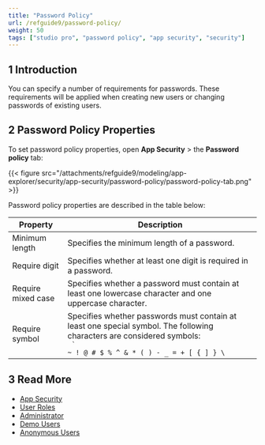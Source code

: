 ```yaml
---
title: "Password Policy"
url: /refguide9/password-policy/
weight: 50
tags: ["studio pro", "password policy", "app security", "security"]
---
```


## 1 Introduction

You can specify a number of requirements for passwords. These requirements will be applied when creating new users or changing passwords of existing users.

## 2 Password Policy Properties

To set password policy properties, open **App Security** > the **Password policy** tab:

{{< figure src="/attachments/refguide9/modeling/app-explorer/security/app-security/password-policy/password-policy-tab.png" >}}

Password policy properties are described in the table below:

| Property           | Description                                                  |
| ------------------ | ------------------------------------------------------------ |
| Minimum length     | Specifies the minimum length of a password.                  |
| Require digit      | Specifies whether at least one digit is required in a password. |
| Require mixed case | Specifies whether a password must contain at least one lowercase character and one uppercase character. |
| Require symbol     | Specifies whether passwords must contain at least one special symbol. The following characters are considered symbols: <br /> <code> ` ~ ! @ # $ % ^ & * ( ) - _ = + [ { ] } \ </code> |

## 3 Read More

* [App Security](/refguide9/app-security/)
* [User Roles](/refguide9/user-roles/)
* [Administrator](/refguide9/administrator/)
* [Demo Users](/refguide9/demo-users/)
* [Anonymous Users](/refguide9/anonymous-users/)
